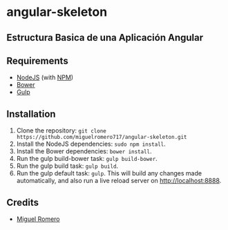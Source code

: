 # angular-skeleton
## Estructura Basica de una Aplicación Angular

## Requirements
* [NodeJS](http://nodejs.org/) (with [NPM](https://www.npmjs.org/))
* [Bower](http://bower.io)
* [Gulp](http://gulpjs.com)

## Installation
1. Clone the repository: `git clone https://github.com/miguelromero717/angular-skeleton.git`
2. Install the NodeJS dependencies: `sudo npm install`.
3. Install the Bower dependencies: `bower install`.
4. Run the gulp build-bower task: `gulp build-bower`.
5. Run the gulp build task: `gulp build`.
6. Run the gulp default task: `gulp`. This will build any changes made automatically, and also run a live reload server on [http://localhost:8888](http://localhost:8888).

## Credits
* [Miguel Romero](https://github.com/miguelromero717)